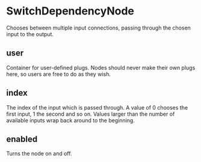 # SwitchDependencyNode

Chooses between multiple input connections, passing through the
chosen input to the output.

## user 

 Container for user-defined plugs. Nodes
should never make their own plugs here,
so users are free to do as they wish. 

## index 

 The index of the input which is passed through. A value
of 0 chooses the first input, 1 the second and so on. Values
larger than the number of available inputs wrap back around to
the beginning. 

## enabled 

 Turns the node on and off. 

